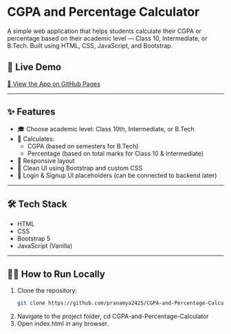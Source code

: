 # CGPA and Percentage Calculator

A simple web application that helps students calculate their CGPA or percentage based on their academic level — Class 10, Intermediate, or B.Tech. Built using HTML, CSS, JavaScript, and Bootstrap.

## 🚀 Live Demo

[🔗 View the App on GitHub Pages](https://pranamya2425.github.io/CGPA-and-Percentage-Calculator/)  

---

## ✨ Features

- 🎓 Choose academic level: Class 10th, Intermediate, or B.Tech
- 🧮 Calculates:
  - CGPA (based on semesters for B.Tech)
  - Percentage (based on total marks for Class 10 & Intermediate)
- 📱 Responsive layout
- 🎨 Clean UI using Bootstrap and custom CSS
- 🔐 Login & Signup UI placeholders (can be connected to backend later)

---

## 🛠 Tech Stack

- HTML
- CSS
- Bootstrap 5
- JavaScript (Vanilla)

---

## 🧑‍💻 How to Run Locally

1. Clone the repository:
   ```bash
   git clone https://github.com/pranamya2425/CGPA-and-Percentage-Calculator.git
2. Navigate to the project folder, cd CGPA-and-Percentage-Calculator
3. Open index.html in any browser.
   
